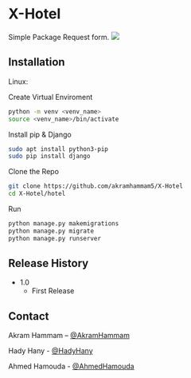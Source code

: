 # X-Hotel


Simple Package Request form.
![](header.png)

## Installation

Linux:

Create Virtual Enviroment
```sh
python -m venv <venv_name>
source <venv_name>/bin/activate
```
Install pip & Django
```sh
sudo apt install python3-pip
sudo pip install django
```

Clone the Repo
```sh
git clone https://github.com/akramhammam5/X-Hotel
cd X-Hotel/hotel
```

Run
```sh
python manage.py makemigrations
python manage.py migrate
python manage.py runserver
```

## Release History

* 1.0
    * First Release

## Contact

Akram Hammam – [@AkramHammam](https://github.com/akramhammam5) 

Hady Hany - [@HadyHany](https://github.com/hadyhany23)

Ahmed Hamouda - [@AhmedHamouda](https://twitter.com/dbader_org) 



 
